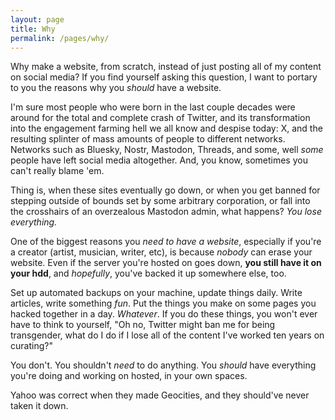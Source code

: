 ```yaml
---
layout: page
title: Why
permalink: /pages/why/
---
```


Why make a website, from scratch, instead of just posting all of my content on social media? If you find yourself asking this question, I want to portary to you the reasons why you *should* have a website.

I'm sure most people who were born in the last couple decades were around for the total and complete crash of Twitter, and its transformation into the engagement farming hell we all know and despise today: X, and the resulting splinter of mass amounts of people to different networks. Networks such as Bluesky, Nostr, Mastodon, Threads, and some, well *some* people have left social media altogether. And, you know, sometimes you can't really blame 'em.

Thing is, when these sites eventually go down, or when you get banned for stepping outside of bounds set by some arbitrary corporation, or fall into the crosshairs of an overzealous Mastodon admin, what happens? *You lose everything.*

One of the biggest reasons you *need to have a website*, especially if you're a creator (artist, musician, writer, etc), is because *nobody* can erase your website. Even if the server you're hosted on goes down, **you still have it on your hdd**, and *hopefully*, you've backed it up somewhere else, too.

Set up automated backups on your machine, update things daily. Write articles, write something *fun*. Put the things you make on some pages you hacked together in a day. *Whatever*. If you do these things, you won't ever have to think to yourself, "Oh no, Twitter might ban me for being transgender, what do I do if I lose all of the content I've worked ten years on curating?"

You don't. You shouldn't *need* to do anything. You *should* have everything you're doing and working on hosted, in your own spaces.

Yahoo was correct when they made Geocities, and they should've never taken it down.

